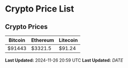 # Crypto Price List

## Crypto Prices
| Bitcoin | Ethereum | Litecoin |
| ------- | -------- | -------- |
| $91443 | $3321.5 | $91.24 |
**Last Updated:** 2024-11-26 20:59 UTC
**Last Updated:** $DATE$
